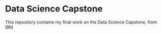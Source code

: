 # Data Science Capstone
This repository contains my final work on the Data Science Capstone, from IBM
